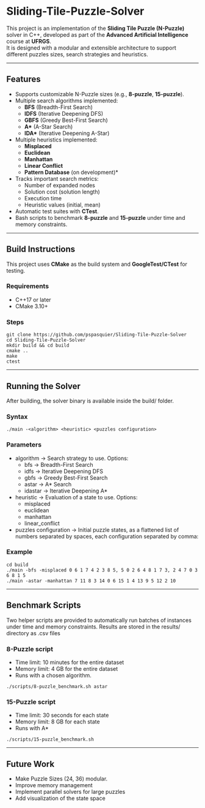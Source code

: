 # Sliding-Tile-Puzzle-Solver

This project is an implementation of the **Sliding Tile Puzzle (N-Puzzle)** solver in C++, developed as part of the **Advanced Artificial Intelligence** course at **UFRGS**.  
It is designed with a modular and extensible architecture to support different puzzles sizes, search strategies and heuristics.

---

## Features

- Supports customizable N-Puzzle sizes (e.g., **8-puzzle**, **15-puzzle**).  
- Multiple search algorithms implemented:
  - **BFS** (Breadth-First Search)  
  - **IDFS** (Iterative Deepening DFS)  
  - **GBFS** (Greedy Best-First Search)  
  - **A\*** (A-Star Search)
  - **IDA\*** (Iterative Deepening A-Star)
- Multiple heuristics implemented:
  - **Misplaced**
  - **Euclidean**
  - **Manhattan**
  - **Linear Conflict**
  - **Pattern Database** (on development)*
- Tracks important search metrics:
  - Number of expanded nodes  
  - Solution cost (solution length)  
  - Execution time  
  - Heuristic values (initial, mean)  
- Automatic test suites with **CTest**.  
- Bash scripts to benchmark **8-puzzle** and **15-puzzle** under time and memory constraints.  

---

## Build Instructions

This project uses **CMake** as the build system and **GoogleTest/CTest** for testing.

### Requirements
- C++17 or later  
- CMake 3.10+  

### Steps
```
git clone https://github.com/pspasquier/Sliding-Tile-Puzzle-Solver
cd Sliding-Tile-Puzzle-Solver
mkdir build && cd build
cmake ..
make
ctest
```

---

## Running the Solver

After building, the solver binary is available inside the build/ folder.

### Syntax

```./main -<algorithm> <heuristic> <puzzles configuration>```

### Parameters

- algorithm → Search strategy to use. Options:
  - bfs → Breadth-First Search
  - idfs → Iterative Deepening DFS
  - gbfs → Greedy Best-First Search
  - astar → A* Search
  - idastar → Iterative Deepening A*
- heuristic → Evaluation of a state to use. Options:
  - misplaced
  - euclidean
  - manhattan
  - linear_conflict
- puzzles configuration → Initial puzzle states, as a flattened list of numbers separated by spaces, each configuration separated by comma:

### Example
```
cd build
./main -bfs -misplaced 0 6 1 7 4 2 3 8 5, 5 0 2 6 4 8 1 7 3, 2 4 7 0 3 6 8 1 5
./main -astar -manhattan 7 11 8 3 14 0 6 15 1 4 13 9 5 12 2 10
```

---

## Benchmark Scripts

Two helper scripts are provided to automatically run batches of instances under time and memory constraints. Results are stored in the results/ directory as .csv files

### 8-Puzzle script

- Time limit: 10 minutes for the entire dataset
- Memory limit: 4 GB for the entire dataset
- Runs with a chosen algorithm.

```./scripts/8-puzzle_benchmark.sh astar```

### 15-Puzzle script
- Time limit: 30 seconds for each state
- Memory limit: 8 GB for each state
- Runs with A*

```./scripts/15-puzzle_benchmark.sh```

---

## Future Work
- Make Puzzle Sizes (24, 36) modular.
- Improve memory management
- Implement parallel solvers for large puzzles
- Add visualization of the state space

